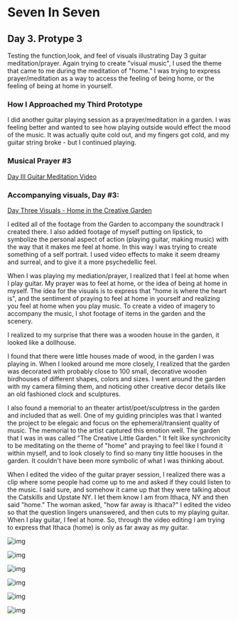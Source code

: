 # Seven In Seven 

## Day 3. Protype 3

Testing the function,look, and feel of visuals illustrating Day 3 guitar meditation/prayer. 
Again trying to create "visual music", I used the theme that came to me during the meditation of "home." I was trying to express prayer/meditation as a way to access the feeling of being home, or the feeling of being at home in yourself.

### How I Approached my Third Prototype

I did another guitar playing session as a prayer/meditation in a garden. I was feeling better and wanted to see how playing outside would effect the mood of the music. It was actually quite cold out, and my fingers got cold, and my guitar string broke - but I continued playing.

### Musical Prayer #3

[Day III Guitar Meditation Video](https://www.youtube.com/watch?v=tAODj0s2M4I&t=5s)

### Accompanying visuals, Day #3:

[Day Three Visuals - Home in the Creative Garden](https://www.youtube.com/watch?v=36SwEJCmWZI&t=4s)


I edited all of the footage from the Garden to accompany the soundtrack I created there. I also added footage of myself putting on lipstick, to symbolize the personal aspect of action (playing guitar, making music) with the way that it makes me feel at home. In this way I was trying to create something of a self portrait. I used video effects to make it seem dreamy and surreal, and to give it a more psychedellic feel.

When I was playing my mediation/prayer, I realized that I feel at home when I play guitar. My prayer was to feel at home, or the idea of being at home in myself. The idea for the visuals is to express that "home is where the heart is", and the sentiment of praying to feel at home in yourself and realizing you feel at home when you play music. To create a video of imagery to accompany the music, I shot footage of items in the garden and the scenery. 

I realized to my surprise that there was a wooden house in the garden, it looked like a dollhouse.

I found that there were little houses made of wood, in the garden I was playing in. When I looked around me more closely, I realized that the garden was decorated with probably close to 100 small, decorative wooden birdhouses of different shapes, colors and sizes. I went around the garden with my camera filming them, and noticing other creative decor details like an old fashioned clock and sculptures. 

I also found a memorial to an theater artist/poet/sculptress in the garden and included that as well.  One of my guiding principles was that I wanted the project to be elegaic and focus on the ephemeral/transient quality of music. The memorial to the artist captured this emotion well. The garden that I was in was called "The Creative Little Garden." It felt like synchronicity to be meditating on the theme of "home" and praying to feel like I found it within myself, and to look closely to find so many tiny little hoouses in the garden. It couldn't have been more symbolic of what I was thinking about.

When I edited the video of the guitar prayer session, I realized there was a clip where some people had come up to me and asked if they could listen to the music. I said sure, and somehow it came up that they were talking about the Catskills and Upstate NY. I let them know I am from Ithaca, NY and then said "home." The woman asked, "how far away is Ithaca?" I edited the video so that the question lingers unanswered, and then cuts to my playing guitar. When I play guitar, I feel at home. So, through the video editing I am trying to express that Ithaca (home) is only as far away as my guitar.

![img](garden1.JPEG)

![img](garden2.JPEG)

![img](garden3.JPEG)

![img](garden4.JPEG)

![img](garden5.JPEG)

![img](garden6.JPEG)











